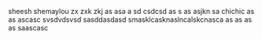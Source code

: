 sheesh
shemaylou
zx zxk zkj  as asa a
sd
csdcsd
as s as asjkn sa
chichic
as as ascasc
svsdvdsvsd
sasddasdasd
smasklcasknaslncalskcnasca
as as as as saascasc
